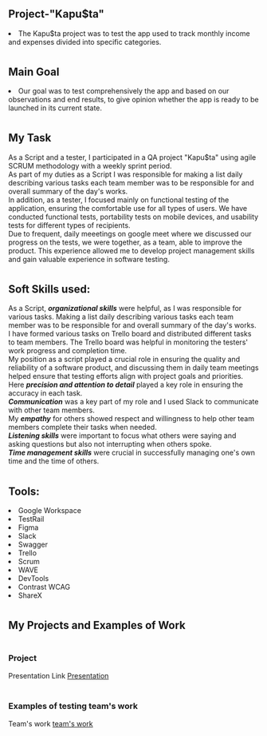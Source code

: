 # <h2>Project-"Kapu$ta"</h2>

<li>The Kapu$ta project was to test the app used to track monthly income and expenses divided into specific categories. 

# <h2>Main Goal</h2>

<li>Our goal was to test comprehensively the app and based on our observations and end results, to give opinion whether the app is ready to be launched in its current state. 

# <h2>My Task</h2>

As a Script and a tester, I participated in a QA project "Kapu$ta" using agile SCRUM methodology with a weekly sprint period.</br> 
As part of my duties as a Script I was responsible for making a list daily describing various tasks each team member was to be responsible for and overall summary of the day's works.</br> 
In addition, as a tester, I focused mainly on functional testing of the application, ensuring the comfortable use for all types of users.  We have conducted functional tests, portability tests on mobile devices, and usability tests for different types of recipients.</br>
Due to frequent, daily meeetings on google meet where we discussed our progress on the tests, we were together, as a team, able to improve the product. This experience allowed me to develop project management skills and gain valuable experience in software testing.</br>


# <h2>Soft Skills used:</h2>

As a Script, <i><b>organizational skills</i></b> were helpful, as I was responsible for various tasks. Making a list daily describing various tasks each team member was to be responsible for and overall summary of the day's works.</br>
I have formed various tasks on Trello board and distributed different tasks to team members. The Trello board was helpful in monitoring the testers' work progress and completion time.</br>
My position as a script played a crucial role in ensuring the quality and reliability of a software product, and discussing them in daily team meetings helped ensure that testing efforts align with project goals and priorities. Here <i><b>precision and attention to detail</i></b> played a key role in ensuring the accuracy in each task.</br>
<i><b>Communication</i></b> was a key part of my role and I used Slack to communicate with other team members.</br>
My <i><b>empathy</i></b> for others showed respect and willingness to help other team members complete their tasks when needed.</br>
<i><b>Listening skills</i></b> were important to focus what others were saying and asking questions but also not interrupting when others spoke.</br>
<i><b>Time management skills</i></b> were crucial in successfully managing one's own time and the time of others.</br>


# <h2>Tools:</h2>

<li>Google Workspace
<li>TestRail
<li>Figma
<li>Slack
<li>Swagger
<li>Trello
<li>Scrum
<li>WAVE
<li>DevTools
<li>Contrast WCAG
<li>ShareX


# <h2>My Projects and Examples of Work</h2>

<h3></br>Project</h3>

Presentation Link
[Presentation](https://docs.google.com/presentation/d/1rtCl5763RXg1zfW-k4Cnb_2lup7242aD/edit?usp=sharing&ouid=102642905155056726664&rtpof=true&sd=true)

<h3></br>Examples of testing team's work</h3>

Team's work
[team's work](https://drive.google.com/drive/folders/1280fSw778wNEcXyevY4_63G6psE3Q7wy?usp=sharing)


















